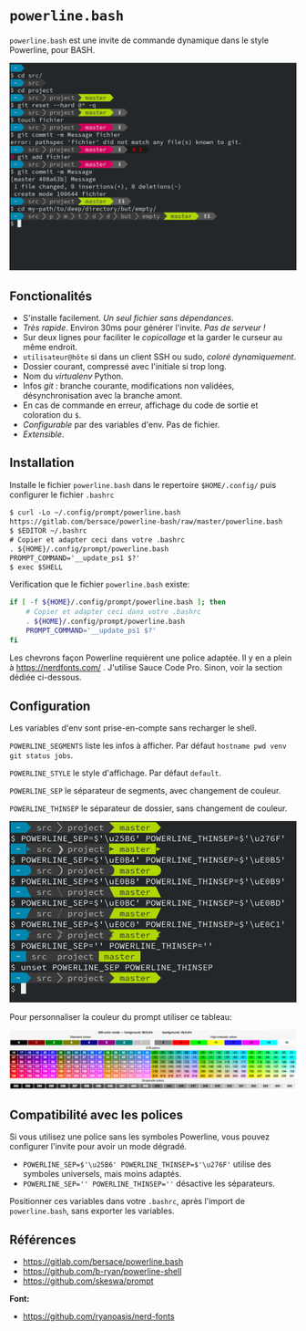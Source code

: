 # `powerline.bash`
`powerline.bash` est une invite de commande dynamique dans le style Powerline,
pour BASH.

![capture d'écran](screenshot.png)


## Fonctionalités
- S'installe facilement. *Un seul fichier sans dépendances*.
- *Très rapide*. Environ 30ms pour générer l'invite. *Pas de serveur !*
- Sur deux lignes pour faciliter le *copicollage* et la garder le curseur au
  même endroit.
- `utilisateur@hôte` si dans un client SSH ou sudo, *coloré dynamiquement*.
- Dossier courant, compressé avec l'initiale si trop long.
- Nom du *virtualenv* Python.
- Infos *git* : branche courante, modifications non validées, désynchronisation
  avec la branche amont.
- En cas de commande en erreur, affichage du code de sortie et coloration du `$`.
- *Configurable* par des variables d'env. Pas de fichier.
- *Extensible*.


## Installation
Installe le fichier `powerline.bash` dans le repertoire `$HOME/.config/`
puis configurer le fichier `.bashrc`
```console
$ curl -Lo ~/.config/prompt/powerline.bash https://gitlab.com/bersace/powerline-bash/raw/master/powerline.bash
$ $EDITOR ~/.bashrc
# Copier et adapter ceci dans votre .bashrc
. ${HOME}/.config/prompt/powerline.bash
PROMPT_COMMAND='__update_ps1 $?'
$ exec $SHELL
```
Verification que le fichier `powerline.bash` existe:
```bash
if [ -f ${HOME}/.config/prompt/powerline.bash ]; then
    # Copier et adapter ceci dans votre .bashrc
    . ${HOME}/.config/prompt/powerline.bash
    PROMPT_COMMAND='__update_ps1 $?'
fi
```

Les chevrons façon Powerline requièrent une police adaptée. Il y en a plein à
https://nerdfonts.com/ . J'utilise Sauce Code Pro. Sinon, voir la section dédiée
ci-dessous.


## Configuration
Les variables d'env sont prise-en-compte sans recharger le shell.

`POWERLINE_SEGMENTS` liste les infos à afficher. Par défaut `hostname pwd venv
git status jobs`.

`POWERLINE_STYLE` le style d'affichage. Par défaut `default`.

`POWERLINE_SEP` le séparateur de segments, avec changement de couleur.

`POWERLINE_THINSEP` le séparateur de dossier, sans changement de couleur.

![capture d'écran séparateur](screenshot-sep.png)

Pour personnaliser la couleur du prompt utiliser ce tableau:

![capture écran colors](colors.png)

## Compatibilité avec les polices

Si vous utilisez une police sans les symboles Powerline, vous pouvez configurer
l'invite pour avoir un mode dégradé.

- `POWERLINE_SEP=$'\u25B6' POWERLINE_THINSEP=$'\u276F'` utilise des symboles
  universels, mais moins adaptés.
- `POWERLINE_SEP='' POWERLINE_THINSEP=''` désactive les séparateurs.

Positionner ces variables dans votre `.bashrc`, après l'import de
`powerline.bash`, sans exporter les variables.


## Références
- https://gitlab.com/bersace/powerline.bash
- https://github.com/b-ryan/powerline-shell
- https://github.com/skeswa/prompt

**Font:**
- https://github.com/ryanoasis/nerd-fonts
